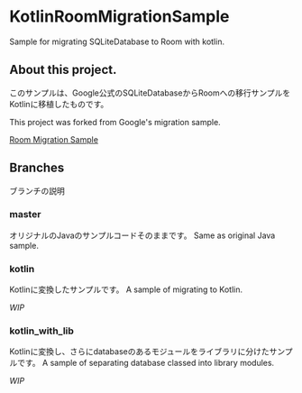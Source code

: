 # KotlinRoomMigrationSample
Sample for migrating SQLiteDatabase to Room with kotlin.

## About this project.
このサンプルは、Google公式のSQLiteDatabaseからRoomへの移行サンプルをKotlinに移植したものです。

This project was forked from Google's migration sample.

[Room Migration Sample](https://github.com/android/architecture-components-samples/tree/master/PersistenceMigrationsSample)

## Branches

ブランチの説明

### master
オリジナルのJavaのサンプルコードそのままです。
Same as original Java sample.

### kotlin
Kotlinに変換したサンプルです。
A sample of migrating to Kotlin.

*WIP*

### kotlin_with_lib
Kotlinに変換し、さらにdatabaseのあるモジュールをライブラリに分けたサンプルです。
A sample of separating database classed into library modules.

*WIP*